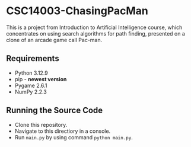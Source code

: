 # CSC14003-ChasingPacMan
This is a project from Introduction to Artificial Intelligence course, which concentrates on using search algorithms for path finding, presented on a clone of an arcade game call Pac-man.

## Requirements
- Python 3.12.9
- pip - **newest version**
- Pygame 2.6.1
- NumPy 2.2.3

## Running the Source Code
- Clone this repository.
- Navigate to this directiory in a console.
- Run `main.py` by using command `python main.py`.